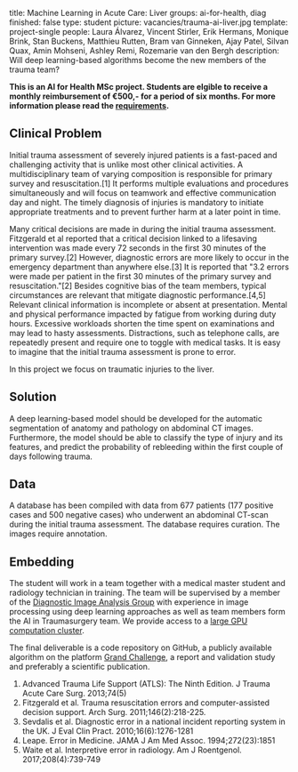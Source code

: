 title: Machine Learning in Acute Care: Liver
groups: ai-for-health, diag 
finished: false
type: student 
picture: vacancies/trauma-ai-liver.jpg
template: project-single
people: Laura Álvarez, Vincent Stirler, Erik Hermans, Monique Brink, Stan Buckens, Matthieu Rutten, Bram van Ginneken, Ajay Patel, Silvan Quax, Amin Mohseni, Ashley Remi, Rozemarie van den Bergh
description: Will deep learning-based algorithms become the new members of the trauma team?  

**This is an AI for Health MSc project. Students are
elgible to receive a monthly reimbursement of €500,- for
a period of six months. For more information please read the
[requirements](https://www.ai-for-health.nl/requirements/).**

## Clinical Problem 

Initial trauma assessment of severely injured patients is a fast-paced and challenging activity that is unlike most other clinical activities. A multidisciplinary team of varying composition is responsible for primary survey and resuscitation.[1] It performs multiple evaluations and procedures simultaneously and will focus on teamwork and effective communication day and night. The timely diagnosis of injuries is mandatory to initiate appropriate treatments and to prevent further harm at a later point in time.

Many critical decisions are made in during the initial trauma assessment. Fitzgerald et al reported that a critical decision linked to a lifesaving intervention was made every 72 seconds in the first 30 minutes of the primary survey.[2] However, diagnostic errors are more likely to occur in the emergency department than anywhere else.[3] It is reported that "3.2 errors were made per patient in the first 30 minutes of the primary survey and resuscitation."[2] Besides cognitive bias of the team members, typical circumstances are relevant that mitigate diagnostic performance.[4,5] Relevant clinical information is incomplete or absent at presentation. Mental and physical performance impacted by fatigue from working during duty hours. Excessive workloads shorten the time spent on examinations and may lead to hasty assessments. Distractions, such as telephone calls, are repeatedly present and require one to toggle with medical tasks. It is easy to imagine that the initial trauma assessment is prone to error.

In this project we focus on traumatic injuries to the liver. 

## Solution 

A deep learning-based model should be developed for the automatic segmentation of anatomy and pathology on abdominal CT images. Furthermore, the model should be able to classify the type of injury and its features, and predict the probability of rebleeding within the first couple of days following trauma.

## Data 

A database has been compiled with data from 677 patients (177 positive cases and 500 negative cases) who underwent an abdominal CT-scan during the initial trauma assessment. The database requires curation. The images require annotation.

## Embedding 

The student will work in a team together with a medical master student and radiology technician in training. The team will be supervised by a member of the [Diagnostic Image Analysis Group](https://www.diagnijmegen.nl/) with experience in image processing using deep learning approaches as well as team members form the AI in Traumasurgery team. We provide access to a [large GPU computation cluster](https://rtc.diagnijmegen.nl/software/sol/).  

The final deliverable is a code repository on GitHub, a publicly available algorithm on the platform [Grand Challenge](https://grand-challenge.org), a report and validation study and preferably a scientific publication. 

1. Advanced Trauma Life Support (ATLS): The Ninth Edition. J Trauma Acute Care Surg. 2013;74(5)
2. Fitzgerald et al. Trauma resuscitation errors and computer-assisted decision support. Arch Surg. 2011;146(2):218-225.
3. Sevdalis et al. Diagnostic error in a national incident reporting system in the UK. J Eval Clin Pract. 2010;16(6):1276-1281
4. Leape. Error in Medicine. JAMA J Am Med Assoc. 1994;272(23):1851
5. Waite et al. Interpretive error in radiology. Am J Roentgenol. 2017;208(4):739-749
